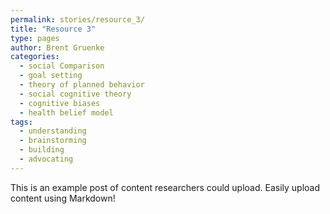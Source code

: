 ```yaml
---
permalink: stories/resource_3/
title: "Resource 3"
type: pages
author: Brent Gruenke
categories:
  - social Comparison
  - goal setting
  - theory of planned behavior
  - social cognitive theory
  - cognitive biases
  - health belief model
tags:
  - understanding
  - brainstorming
  - building
  - advocating
---
```


<p>This is an example post of content researchers could upload.
Easily upload content using Markdown!</p>
